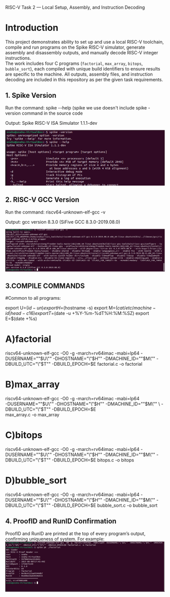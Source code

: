 RISC-V Task 2 — Local Setup, Assembly, and Instruction Decoding

# Introduction

This project demonstrates ability to set up and use a local RISC-V toolchain, compile and run programs on the Spike RISC-V simulator, generate assembly and disassembly outputs, and manually decode RISC-V integer instructions.  
The work includes four C programs (`factorial`, `max_array`, `bitops`, `bubble_sort`), each compiled with unique build identifiers to ensure results are specific to the machine. All outputs, assembly files, and instruction decoding are included in this repository as per the given task requirements.


## 1. Spike Version
Run the command: spike --help (spike we use doesn't include spike -version command in the source code

Output: Spike RISC-V ISA Simulator 1.1.1-dev

![Spike Output](spike_op.png)

## 2. RISC-V GCC Version

Run the command: riscv64-unknown-elf-gcc -v

Output: gcc version 8.3.0 (SiFive GCC 8.3.0-2019.08.0) 


![RISCV gcc version Output](riscv_gcc_op.png)

## 3.COMPILE COMMANDS

#Common to all programs:

export U=$(id -un)
export H=$(hostname -s)
export M=$(cat /etc/machine-id | head -c 16)
export T=$(date -u +%Y-%m-%dT%H:%M:%SZ)
export E=$(date +%s)

# A)factorial
  riscv64-unknown-elf-gcc -O0 -g -march=rv64imac -mabi=lp64 -DUSERNAME="\"$U\"" -DHOSTNAME="\"$H\"" -DMACHINE_ID="\"$M\"" -DBUILD_UTC="\"$T\"" -DBUILD_EPOCH=$E factorial.c -o factorial

# B)max_array
   riscv64-unknown-elf-gcc -O0 -g -march=rv64imac -mabi=lp64 \
-DUSERNAME="\"$U\"" -DHOSTNAME="\"$H\"" -DMACHINE_ID="\"$M\"" \
-DBUILD_UTC="\"$T\"" -DBUILD_EPOCH=$E \
max_array.c -o max_array

# C)bitops
  riscv64-unknown-elf-gcc -O0 -g -march=rv64imac -mabi=lp64 -DUSERNAME="\"$U\"" -DHOSTNAME="\"$H\"" -DMACHINE_ID="\"$M\"" -DBUILD_UTC="\"$T\"" -DBUILD_EPOCH=$E bitops.c -o bitops

# D)bubble_sort
  riscv64-unknown-elf-gcc -O0 -g -march=rv64imac -mabi=lp64 -DUSERNAME="\"$U\"" -DHOSTNAME="\"$H\"" -DMACHINE_ID="\"$M\"" -DBUILD_UTC="\"$T\"" -DBUILD_EPOCH=$E bubble_sort.c -o bubble_sort

## 4. ProofID and RunID Confirmation

ProofID and RunID are printed at the top of every program’s output, confirming uniqueness of system.
For example: ![factorial output](factorial_output.png)











